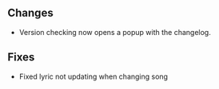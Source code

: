## Changes

- Version checking now opens a popup with the changelog.

## Fixes

- Fixed lyric not updating when changing song